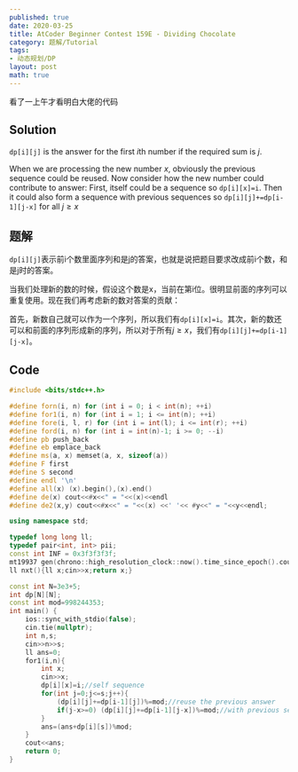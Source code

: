 ```yaml
---
published: true
date: 2020-03-25
title: AtCoder Beginner Contest 159E - Dividing Chocolate
category: 题解/Tutorial
tags: 
- 动态规划/DP
layout: post
math: true
---
```

看了一上午才看明白大佬的代码
<!--more-->

## Solution

`dp[i][j]` is the answer for the first $i$th number if the required sum is $j$.

When we are processing the new number $x$, obviously the previous sequence could be reused. Now consider how the new number could contribute to answer: First, itself could be a sequence so `dp[i][x]=i`. Then it could also form a sequence with previous sequences so `dp[i][j]+=dp[i-1][j-x]` for all $j\ge x$

## 题解

`dp[i][j]`表示前i个数里面序列和是j的答案，也就是说把题目要求改成前i个数，和是j时的答案。

当我们处理新的数的时候，假设这个数是x，当前在第i位。很明显前面的序列可以重复使用。现在我们再考虑新的数对答案的贡献：

首先，新数自己就可以作为一个序列，所以我们有`dp[i][x]=i`。其次，新的数还可以和前面的序列形成新的序列，所以对于所有$j\ge x$，我们有`dp[i][j]+=dp[i-1][j-x]`。

## Code

```cpp
#include <bits/stdc++.h>

#define forn(i, n) for (int i = 0; i < int(n); ++i)
#define for1(i, n) for (int i = 1; i <= int(n); ++i)
#define fore(i, l, r) for (int i = int(l); i <= int(r); ++i)
#define ford(i, n) for (int i = int(n)-1; i >= 0; --i)
#define pb push_back
#define eb emplace_back
#define ms(a, x) memset(a, x, sizeof(a))
#define F first
#define S second
#define endl '\n'
#define all(x) (x).begin(),(x).end()
#define de(x) cout<<#x<<" = "<<(x)<<endl
#define de2(x,y) cout<<#x<<" = "<<(x) <<' '<< #y<<" = "<<y<<endl;

using namespace std;

typedef long long ll;
typedef pair<int, int> pii;
const int INF = 0x3f3f3f3f;
mt19937 gen(chrono::high_resolution_clock::now().time_since_epoch().count());
ll nxt(){ll x;cin>>x;return x;}

const int N=3e3+5;
int dp[N][N];
const int mod=998244353;
int main() {
    ios::sync_with_stdio(false);
    cin.tie(nullptr);
    int n,s;
    cin>>n>>s;
    ll ans=0;
    for1(i,n){
        int x;
        cin>>x;
        dp[i][x]=i;//self sequence
        for(int j=0;j<=s;j++){
            (dp[i][j]+=dp[i-1][j])%=mod;//reuse the previous answer
            if(j-x>=0) (dp[i][j]+=dp[i-1][j-x])%=mod;//with previous sequences
        }
        ans=(ans+dp[i][s])%mod;
    }
    cout<<ans;
    return 0;
}
```
